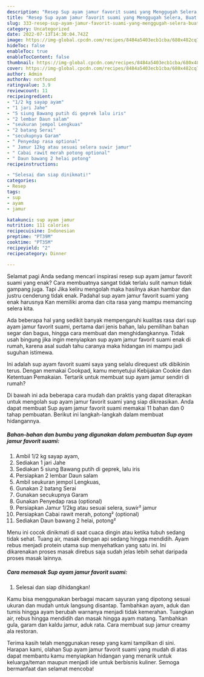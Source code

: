 ```yaml
---
description: "Resep Sup ayam jamur favorit suami yang Menggugah Selera, Buat Buka Puasa Bisa Manjain Lidah"
title: "Resep Sup ayam jamur favorit suami yang Menggugah Selera, Buat Buka Puasa Bisa Manjain Lidah"
slug: 333-resep-sup-ayam-jamur-favorit-suami-yang-menggugah-selera-buat-buka-puasa-bisa-manjain-lidah
category: Uncategorized
date: 2022-07-13T14:30:04.742Z
image: https://img-global.cpcdn.com/recipes/8484a5403ecb1cba/680x482cq70/sup-ayam-jamur-favorit-suami-foto-resep-utama.jpg
hideToc: false
enableToc: true
enableTocContent: false
thumbnail: https://img-global.cpcdn.com/recipes/8484a5403ecb1cba/680x482cq70/sup-ayam-jamur-favorit-suami-foto-resep-utama.jpg
cover: https://img-global.cpcdn.com/recipes/8484a5403ecb1cba/680x482cq70/sup-ayam-jamur-favorit-suami-foto-resep-utama.jpg
author: Admin
authorAv: notfound
ratingvalue: 3.9
reviewcount: 11
recipeingredient:
- "1/2 kg sayap ayam"
- "1 jari Jahe"
- "5 siung Bawang putih di geprek lalu iris"
- "2 lembar Daun salam"
- "seukuran jempol Lengkuas"
- "2 batang Serai"
- "secukupnya Garam"
- " Penyedap rasa optional"
- " Jamur 12kg atau sesuai selera suwir jamur"
- " Cabai rawit merah potong optional"
- " Daun bawang 2 helai potong"
recipeinstructions:

- "Selesai dan siap dinikmati!"
categories:
- Resep
tags:
- sup
- ayam
- jamur

katakunci: sup ayam jamur 
nutrition: 111 calories
recipecuisine: Indonesian
preptime: "PT39M"
cooktime: "PT35M"
recipeyield: "2"
recipecategory: Dinner

---
```



Selamat pagi Anda sedang mencari inspirasi resep sup ayam jamur favorit suami yang enak? Cara membuatnya sangat tidak terlalu sulit namun tidak gampang juga. Tapi Jika keliru mengolah maka hasilnya akan hambar dan justru cenderung tidak enak. Padahal sup ayam jamur favorit suami yang enak harusnya Kan memiliki aroma dan cita rasa yang mampu memancing selera kita.


Ada beberapa hal yang sedikit banyak mempengaruhi kualitas rasa dari sup ayam jamur favorit suami, pertama dari jenis bahan, lalu pemilihan bahan segar dan bagus, hingga cara membuat dan menghidangkannya. Tidak usah bingung jika ingin menyiapkan sup ayam jamur favorit suami enak di rumah, karena asal sudah tahu caranya maka hidangan ini mampu jadi suguhan istimewa.

Ini adalah sup ayam favorit suami saya yang selalu direquest utk dibikinin terus. Dengan memakai Cookpad, kamu menyetujui Kebijakan Cookie dan Ketentuan Pemakaian. Tertarik untuk membuat sup ayam jamur sendiri di rumah?


Di bawah ini ada beberapa cara mudah dan praktis yang dapat diterapkan untuk mengolah sup ayam jamur favorit suami yang siap dikreasikan. Anda dapat membuat Sup ayam jamur favorit suami memakai 11 bahan dan 0 tahap pembuatan. Berikut ini langkah-langkah dalam membuat hidangannya.

<!--inarticleads1-->

##### Bahan-bahan dan bumbu yang digunakan dalam pembuatan Sup ayam jamur favorit suami:

1. Ambil 1/2 kg sayap ayam,
1. Sediakan 1 jari Jahe
1. Sediakan 5 siung Bawang putih di geprek, lalu iris
1. Persiapkan 2 lembar Daun salam
1. Ambil seukuran jempol Lengkuas,
1. Gunakan 2 batang Serai
1. Gunakan secukupnya Garam
1. Gunakan  Penyedap rasa (optional)
1. Persiapkan  Jamur 1/2kg atau sesuai selera, suwir² jamur
1. Persiapkan  Cabai rawit merah, potong² (optional)
1. Sediakan  Daun bawang 2 helai, potong²


Menu ini cocok dinikmati di saat cuaca dingin atau ketika tubuh sedang tidak sehat. Tuang air, masak dengan api sedang hingga mendidih. Ayam rebus menjadi protein utama sup menyehatkan yang satu ini. Ini dikarenakan proses masak direbus saja sudah jelas lebih sehat daripada proses masak lainnya. 

<!--inarticleads2-->

##### Cara memasak Sup ayam jamur favorit suami:


1. Selesai dan siap dihidangkan!

Kamu bisa menggunakan berbagai macam sayuran yang dipotong sesuai ukuran dan mudah untuk langsung disantap. Tambahkan ayam, aduk dan tumis hingga ayam berubah warnanya menjadi tidak kemerahan. Tuangkan air, rebus hingga mendidih dan masak hingga ayam matang. Tambahkan gula, garam dan kaldu jamur, aduk rata. Cara membuat sup jamur creamy ala restoran. 

Terima kasih telah menggunakan resep yang kami tampilkan di sini. Harapan kami, olahan Sup ayam jamur favorit suami yang mudah di atas dapat membantu kamu menyiapkan hidangan yang menarik untuk keluarga/teman maupun menjadi ide untuk berbisnis kuliner. Semoga bermanfaat dan selamat mencoba!
